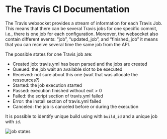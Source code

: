 # The Travis CI Documentation

The Travis websocket provides a stream of information for each Travis Job. This means that there can be several Travis jobs for one specific commit, i.e., there is one job for each configuration.
Moreover, the websocket also contain different events: “job”, “updated_job”, and “finished_job” it means that you can receive several time the same job from the API.

The possible states for one Travis job are:
- Created job: travis.yml has been parsed and the jobs are created
- Queued: the job wait an available slot to be executed
- Received: not sure about this one (wait that was allocate the ressources?)
- Started: the job execution started
- Passed: execution finished without exit > 0
- Failed: the script section of travis.yml failed
- Error: the install section of  travis.yml failed
- Canceled: the job is canceled before or during the execution

It is possible to identify unique build using with `build_id` and a unique job with `id`.

![job states](https://github.com/KTH/ci-hackathon/blob/master/site/img/travisci_state.png)
